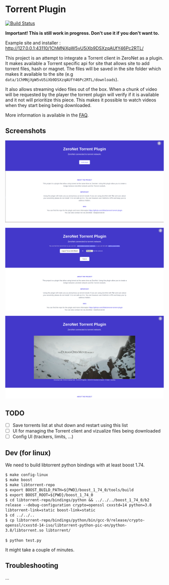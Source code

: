 # Torrent Plugin

[![Build Status](https://travis-ci.org/rllola/zeronet-torrent-plugin.svg?branch=master)](https://travis-ci.org/rllola/zeronet-torrent-plugin)

**Important! This is still work in progress. Don't use it if you don't want to.**

Example site and installer : http://127.0.0.1:43110/1ChMNjXpW5vU5iXb9DSXzqAUfY46Pc2RTL/

This project is an attempt to integrate a Torrent client in ZeroNet as a plugin. It makes available a Torrent specific api for site that allows site to add torrent files, hash or magnet. The files will be saved in the site folder which makes it available to the site (e.g `data/1ChMNjXpW5vU5iXb9DSXzqAUfY46Pc2RTL/downloads`).

It also allows streaming video files out of the box. When a chunk of video will be requested by the player the torrent plugin will verify if it is available and it not will prioritize this piece. This makes it possible to watch videos when they start being being downloaded.

More information is available in the [FAQ](/FAQ.md).

## Screenshots

![Install](/screenshots/install.png)

![Form](/screenshots/form.png)

![Play](/screenshots/play.png)

## TODO

- [ ] Save torrents list at shut down and restart using this list
- [ ] UI for managing the Torrent client and vizualize files being downloaded
- [ ] Config UI (trackers, limits, ...)

## Dev (for linux)

We need to build libtorrent python bindings with at least boost 1.74.

```
$ make config-linux
$ make boost
$ make libtorrent-repo
$ export BOOST_BUILD_PATH=${PWD}/boost_1_74_0/tools/build
$ export BOOST_ROOT=${PWD}/boost_1_74_0
$ cd libtorrent-repo/bindings/python && ../../../boost_1_74_0/b2 release --debug-configuration crypto=openssl cxxstd=14 python=3.8 libtorrent-link=static boost-link=static
$ cd ../../..
$ cp libtorrent-repo/bindings/python/bin/gcc-9/release/crypto-openssl/cxxstd-14-iso/libtorrent-python-pic-on/python-3.8/libtorrent.so libtorrent/

$ python test.py
```

It might take a couple of minutes.

## Troubleshooting

...